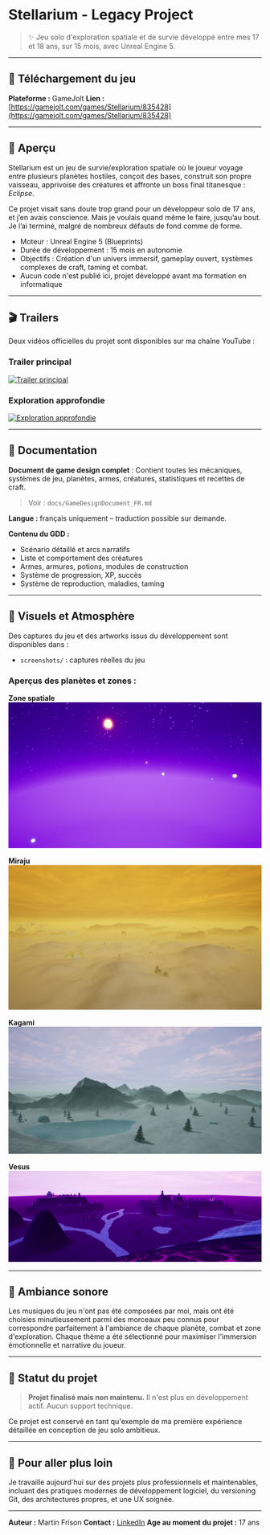# Stellarium - Legacy Project

> ✨ Jeu solo d'exploration spatiale et de survie développé entre mes 17 et 18 ans, sur 15 mois, avec Unreal Engine 5.

---

## 🔗 Téléchargement du jeu

**Plateforme :** GameJolt
**Lien :** [https://gamejolt.com/games/Stellarium/835428](https://gamejolt.com/games/Stellarium/835428)

---

## 🚀 Aperçu

Stellarium est un jeu de survie/exploration spatiale où le joueur voyage entre plusieurs planètes hostiles, conçoit des bases, construit son propre vaisseau, apprivoise des créatures et affronte un boss final titanesque : *Eclipse*.

Ce projet visait sans doute trop grand pour un développeur solo de 17 ans, et j’en avais conscience. Mais je voulais quand même le faire, jusqu’au bout. Je l’ai terminé, malgré de nombreux défauts de fond comme de forme.

* Moteur : Unreal Engine 5 (Blueprints)
* Durée de développement : 15 mois en autonomie
* Objectifs : Création d'un univers immersif, gameplay ouvert, systèmes complexes de craft, taming et combat.
* Aucun code n'est publié ici, projet développé avant ma formation en informatique

---

## 🎬 Trailers

Deux vidéos officielles du projet sont disponibles sur ma chaîne YouTube :

### Trailer principal

[![Trailer principal](https://img.youtube.com/vi/MUSmjwRVMMk/0.jpg)](https://www.youtube.com/watch?v=MUSmjwRVMMk)

### Exploration approfondie

[![Exploration approfondie](https://img.youtube.com/vi/tzOMF-6C9_c/0.jpg)](https://www.youtube.com/watch?v=tzOMF-6C9_c)

---

## 🏅 Documentation

**Document de game design complet** :
Contient toutes les mécaniques, systèmes de jeu, planètes, armes, créatures, statistiques et recettes de craft.

> Voir : `docs/GameDesignDocument_FR.md`

**Langue :** français uniquement – traduction possible sur demande.

**Contenu du GDD :**

* Scénario détaillé et arcs narratifs
* Liste et comportement des créatures
* Armes, armures, potions, modules de construction
* Système de progression, XP, succès
* Système de reproduction, maladies, taming

---

## 🎨 Visuels et Atmosphère

Des captures du jeu et des artworks issus du développement sont disponibles dans :

* `screenshots/` : captures réelles du jeu

### Aperçus des planètes et zones :

**Zone spatiale**
![Zone spatiale](Screenshots/Space_Zone.png)

**Miraju**
![Miraju](Screenshots/Miraju.png)

**Kagami**
![Kagami](Screenshots/Kagami.png)

**Vesus**
![Vesus](Screenshots/Vesus.png)

---

## 🎵 Ambiance sonore

Les musiques du jeu n'ont pas été composées par moi, mais ont été choisies minutieusement parmi des morceaux peu connus pour correspondre parfaitement à l'ambiance de chaque planète, combat et zone d'exploration. Chaque thème a été sélectionné pour maximiser l'immersion émotionnelle et narrative du joueur.

---

## 📅 Statut du projet

> **Projet finalisé mais non maintenu.** Il n'est plus en développement actif. Aucun support technique.

Ce projet est conservé en tant qu'exemple de ma première expérience détaillée en conception de jeu solo ambitieux.

---

## 🚀 Pour aller plus loin

Je travaille aujourd'hui sur des projets plus professionnels et maintenables, incluant des pratiques modernes de développement logiciel, du versioning Git, des architectures propres, et une UX soignée.

---

**Auteur :** Martin Frison
**Contact :** [LinkedIn](https://www.linkedin.com/in/martin-frison-b85a4a331/)
**Age au moment du projet :** 17 ans
